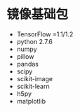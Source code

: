 

# 镜像基础包

* TensorFlow =1.1/1.2 
* python 2.7.6 
* numpy 
* pillow 
* pandas 
* scipy 
* scikit-image 
* scikit-learn 
* h5py 
* matplotlib 

